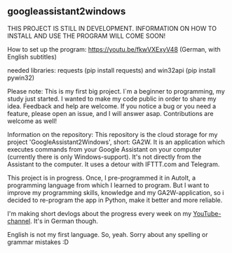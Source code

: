 ## googleassistant2windows

THIS PROJECT IS STILL IN DEVELOPMENT. INFORMATION ON HOW TO INSTALL AND USE THE PROGRAM WILL COME SOON!

How to set up the program: https://youtu.be/fkwVXExyV48 (German, with English subtitles)

needed libraries: requests (pip install requests) and win32api (pip install pywin32)

Please note: This is my first big project. I`m a beginner to programming, my study just started. I wanted to make my code public in order to share my idea. Feedback and help are welcome. If you notice a bug or you need a feature, please open an issue, and I will answer asap. Contributions are welcome as well!

Information on the repository:
This repository is the cloud storage for my project 'GoogleAssistant2Windows', short: GA2W. It is an application which executes commands from your Google Assistant on your computer (currently there is only Windows-support). It's not directly from the Assistant to the computer. It uses a detour with IFTTT.com and Telegram.

This project is in progress. Once, I pre-programmed it in AutoIt, a programming language from which I learned to program. But I want to improve my programming skills, knowledge and my GA2W-application, so i decided to re-program the app in Python, make it better and more reliable.

I'm making short devlogs about the progress every week on my [YouTube-channel](https://www.youtube.com/channel/UCabHmk4jCXkaMCSG3IQuMPA). It's in German though.

English is not my first language. So, yeah. Sorry about any spelling or grammar mistakes :D
